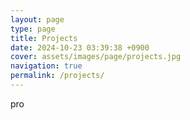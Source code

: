 ```yaml
---
layout: page
type: page
title: Projects
date: 2024-10-23 03:39:38 +0900
cover: assets/images/page/projects.jpg
navigation: true
permalink: /projects/
---
```


pro 